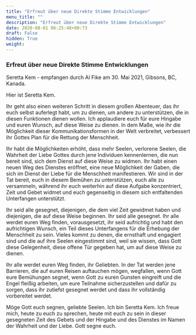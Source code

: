 ```yaml
---
title: "Erfreut über neue Direkte Stimme Entwicklungen"
menu_title: ""
description: "Erfreut über neue Direkte Stimme Entwicklungen"
date: 2020-08-01 06:25:48+00:73
draft: False
hidden: True
weight:
---
```

### Erfreut über neue Direkte Stimme Entwicklungen

Seretta Kem - empfangen durch Al Fike am 30. Mai 2021, Gibsons, BC, Kanada.

Hier ist Seretta Kem.

Ihr geht also einen weiteren Schritt in diesem großen Abenteuer, das ihr euch selbst auferlegt habt, um zu dienen, um andere zu unterstützen, die in diesen Funktionen dienen wollen. Ich applaudiere euch für eure Hingabe und euren Wunsch, auf diese Weise zu dienen. In dem Maße, wie ihr die Möglichkeit dieser Kommunikationsformen in der Welt verbreitet, verbessert ihr Gottes Plan für die Rettung der Menschheit.

Ihr habt die Möglichkeiten erhöht, dass mehr Seelen, verlorene Seelen, die Wahrheit der Liebe Gottes durch jene Individuen kennenlernen, die nun bereit sind, sich dem Dienst auf diese Weise zu widmen. Ihr habt einen neuen Weg des Dienstes eröffnet, eine neue Möglichkeit der Gaben, die sich im Dienst der Liebe für die Menschheit manifestieren. Wir sind in der Tat bereit, euch in diesem Bemühen zu unterstützen, euch alle zu versammeln, während ihr euch weiterhin auf diese Aufgabe konzentriert, Zeit und Gebet widmet und euch gegenseitig in diesem sich entfaltenden Unterfangen unterstützt.

Ihr seid alle gesegnet, diejenigen, die dem viel Zeit gewidmet haben und diejenigen, die auf diese Weise beginnen. Ihr seid alle gesegnet. Ihr alle werdet euren Weg finden, vorausgesetzt, ihr seid aufrichtig und habt den aufrichtigen Wunsch, ein Teil dieses Unterfangens für die Erhebung der Menschheit zu sein. Vieles kommt zu denen, die ernsthaft und engagiert sind und die auf ihre Seelen eingestimmt sind, weil sie wissen, dass Gott diese Gelegenheit, diese offene Tür gegeben hat, um auf diese Weise zu dienen.

Ihr alle werdet euren Weg finden, ihr Geliebten. In der Tat werden jene Barrieren, die auf euren Reisen auftauchen mögen, wegfallen, wenn Gott eure Bemühungen segnet, wenn Gott zu euren Gunsten eingreift und die Engel fleißig arbeiten, um eure Teilnahme sicherzustellen und dafür zu sorgen, dass ihr zutiefst gesegnet werdet und dass ihr vollständig vorbereitet werdet.

Möge Gott euch segnen, geliebte Seelen. Ich bin Seretta Kem. Ich freue mich, heute zu euch zu sprechen, heute mit euch zu sein in dieser gesegneten Zeit des Gebets und der Hingabe und des Dienstes im Namen der Wahrheit und der Liebe. Gott segne euch.

